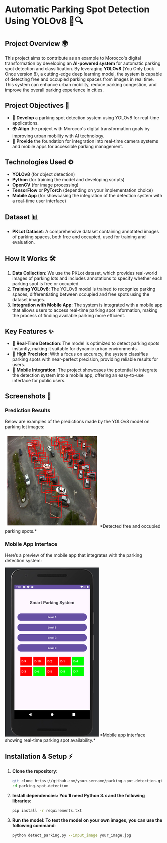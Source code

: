 # **Automatic Parking Spot Detection Using YOLOv8** 🚗🔍

## **Project Overview** 🌍

This project aims to contribute as an example to Morocco's digital transformation by developing an **AI-powered system** for automatic parking spot detection and classification. By leveraging **YOLOv8** (You Only Look Once version 8), a cutting-edge deep learning model, the system is capable of detecting free and occupied parking spaces from images in real time. This system can enhance urban mobility, reduce parking congestion, and improve the overall parking experience in cities.

## **Project Objectives** 🎯
- 🚗 **Develop** a parking spot detection system using YOLOv8 for real-time applications.
- 🌍 **Align** the project with Morocco's digital transformation goals by improving urban mobility with AI technology.
- 📱 **Provide** the foundation for integration into real-time camera systems and mobile apps for accessible parking management.

## **Technologies Used** ⚙️
- **YOLOv8** (for object detection)
- **Python** (for training the model and developing scripts)
- **OpenCV** (for image processing)
- **TensorFlow** or **PyTorch** (depending on your implementation choice)
- **Mobile App** (for showcasing the integration of the detection system with a real-time user interface)

## **Dataset** 📊
- **PKLot Dataset**: A comprehensive dataset containing annotated images of parking spaces, both free and occupied, used for training and evaluation.

## **How It Works** 🛠️
1. **Data Collection**: We use the PKLot dataset, which provides real-world images of parking lots and includes annotations to specify whether each parking spot is free or occupied.
2. **Training YOLOv8**: The YOLOv8 model is trained to recognize parking spaces, differentiating between occupied and free spots using the dataset images.
3. **Integration with Mobile App**: The system is integrated with a mobile app that allows users to access real-time parking spot information, making the process of finding available parking more efficient.

## **Key Features** ✨
- 🚀 **Real-Time Detection**: The model is optimized to detect parking spots instantly, making it suitable for dynamic urban environments.
- 🎯 **High Precision**: With a focus on accuracy, the system classifies parking spots with near-perfect precision, providing reliable results for users.
- 📱 **Mobile Integration**: The project showcases the potential to integrate the detection system into a mobile app, offering an easy-to-use interface for public users.

## **Screenshots** 📸

### **Prediction Results** 
Below are examples of the predictions made by the YOLOv8 model on parking lot images:

<img src="images/Prediction.png" width="300" alt="Prediction Example" />
*Detected free and occupied parking spots.*

### **Mobile App Interface** 
Here’s a preview of the mobile app that integrates with the parking detection system:

<img src="images/App.png" width="300" alt="Mobile App Screenshot" />
*Mobile app interface showing real-time parking spot availability.*

## **Installation & Setup** ⚡

1. **Clone the repository**:
   ```bash
   git clone https://github.com/yourusername/parking-spot-detection.git
   cd parking-spot-detection

2. **Install dependencies: You’ll need Python 3.x and the following libraries**:
   ```bash
   pip install -r requirements.txt

3. **Run the model: To test the model on your own images, you can use the following command**:
   ```bash
   python detect_parking.py --input_image your_image.jpg

   
